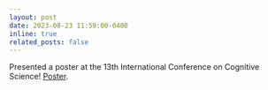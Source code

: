 ```yaml
---
layout: post
date: 2023-08-23 11:59:00-0400
inline: true
related_posts: false
---
```


Presented a poster at the 13th International Conference on Cognitive Science! [Poster](https://drive.google.com/file/d/15Pe_hApZwIf6TBJtZRfK0_YEGuJal5iI/view).